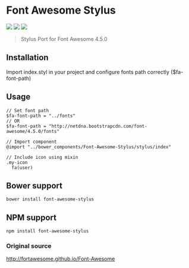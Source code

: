 Font Awesome Stylus
===================
<p align="left">
  <a href="https://www.npmjs.com/package/font-awesome-stylus"><img src="https://img.shields.io/npm/v/font-awesome-stylus.svg?style=flat-square"></a>
  <a href="http://bower.io/search/?q=font-awesome-stylus"><img src="https://img.shields.io/bower/v/font-awesome-stylus.svg?style=flat-square"></a>
  <a href="https://github.com/raulghm/font-awesome-stylus/stargazers"><img src="http://img.shields.io/npm/dm/font-awesome-stylus.svg?style=flat-square"></a>
</p>


> Stylus Port for Font Awesome 4.5.0

## Installation
Import index.styl in your project and configure fonts path correctly ($fa-font-path)

## Usage

```stylus
// Set font path
$fa-font-path = "../fonts"
// OR
$fa-font-path = "http://netdna.bootstrapcdn.com/font-awesome/4.5.0/fonts"

// Import component
@import "../bower_components/Font-Awesome-Stylus/stylus/index"

// Include icon using mixin
.my-icon
  fa(user)
```

## Bower support
```
bower install font-awesome-stylus
```
## NPM support
```
npm install font-awesome-stylus
```
### Original source
http://fortawesome.github.io/Font-Awesome
